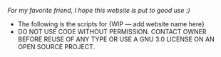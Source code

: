 *For my favorite friend, I hope this website is put to good use :)*

* The following is the scripts for {WIP — add website name here}
* DO NOT USE CODE WITHOUT PERMISSION. CONTACT OWNER BEFORE REUSE OF ANY TYPE OR USE A GNU 3.0 LICENSE ON AN OPEN SOURCE PROJECT.
